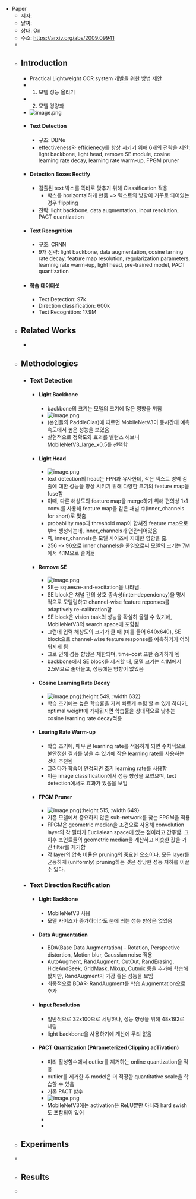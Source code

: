 - Paper
	- 저자:
	- 날짜:
	- 상태: On
	- 주소: https://arxiv.org/abs/2009.09941
	-
	- ## Introduction
		- Practical Lightweight OCR system 개발을 위한 방법 제안
		- 1) 모델 성능 올리기
		- 2) 모델 경량화
		- ![image.png](../assets/image_1669608737194_0.png)
		- #### Text Detection
			- 구조: DBNe
			- effectiveness와 efficienecy를 향상 시키기 위해 6개의 전략을 제안: light backbone, light head, remove SE module, cosine learning rate decay, learning rate warm-up, FPGM pruner
		- #### Detection Boxes Rectify
			- 검출된 text 박스를 똑바로 맞추기 위해 Classification 적용
				- 박스를 horizontal하게 만듦 => 텍스트의 방향이 거꾸로 되어있는 경우 flippling
			- 전략: light backbone, data augmentation, input resolution, PACT quantization
		- #### Text Recognition
			- 구조: CRNN
			- 9개 전략: light backbone, data augmentation, cosine larning rate decay, feature map resolution, regularization parameters, learnnig rate warm-iup, light head, pre-trained model, PACT quantization
		- #### 학습 데이터셋
			- Text Detection: 97k
			- Direction classification: 600k
			- Text Recognition: 17.9M
	- ## Related Works
		-
	- ## Methodologies
		- ### Text Detection
			- #### Light Backbone
				- backbone의 크기는 모델의 크기에 많은 영향을 끼침
				- ![image.png](../assets/image_1669609385583_0.png)
				- (본인들의 PaddleClas)에 따르면 MobileNetV3이 동시간대 예측 속도에서 높은 성능을 보였음
				- 실험적으로 정확도와 효과를 밸런스 해보니 MobileNetV3_large_x0.5를 선택함
			- #### Light Head
				- ![image.png](../assets/image_1669609987118_0.png)
				- text detection의 head는 FPN과 유사한데, 작은 텍스트 영역 검출에 대한 성능을 향상 시키기 위해 다양한 크기의 feature map을 fuse함
				- 이때, 다른 해상도의 feature map을 merge하기 위해 편의상 1x1 conv.를 사용해 feature map을 같은 채널 수(inner_channels for short)로 맞춤
				- probability map과 threshold map이 합쳐진 feature map으로 부터 생성되는데, inner_channels과 연관되어있음
				- 즉, inner_channels은 모델 사이즈에 지대한 영향을 줆.
				- 256 -> 96으로 inner channels을 줄임으로써 모델의 크기는 7M에서 4.1M으로 줄어듦
			- #### Remove SE
				- ![image.png](../assets/image_1669610136962_0.png)
				- SE는 squeeze-and-excitation을 나타냄.
				- SE block은 채널 간의 상호 종속성(inter-dependency)을 명시적으로 모델링하고 channel-wise feature reponses를 adaptively re-calibration함
				- SE block은 vision task의 성능을 확실히 올릴 수 있기에, MobileNetV3의 search space에 포함됨
				- 그런데 입력 해상도의 크기가 클 때 (예를 들어 640x640), SE block으로 channel-wise feature response를 예측하기가 어려워지게 됨
				- 그로 인해 성능 향상은 제한되며, time-cost 또한 증가하게 됨
				- backbone에서 SE block을 제거할 때, 모델 크기는 4.1M에서 2.5M으로 줄어들고, 성능에는 영향이 없었음
			- #### Cosine Learning Rate Decay
				- ![image.png](../assets/image_1669611093135_0.png){:height 549, :width 632}
				- 학습 초기에는 높은 학습률을 가져 빠르게 수렴 할 수 있게 하다가, optimal weight에 가까워지면 학습률을 상대적으로 낮추는 cosine learning rate decay적용
			- #### Learing Rate Warm-up
				- 학습 초기에, 매우 큰 learning rate를 적용하게 되면 수치적으로 불안정한 결과를 낳을 수 있기에 작은 learning rate를 사용하는 것이 추천됨
				- 그러다가 학습이 안정되면 초기 learning rate를 사용함
				- 이는 image classification에서 성능 향상을 보였으며, text detection에서도 효과가 있음을 보임
			- #### FPGM Pruner
				- ![image.png](../assets/image_1669611572562_0.png){:height 515, :width 649}
				- 기존 모델에서 중요하지 않은 sub-network를 찾는 FPGM을 적용
				- FPGM은 geometric median을 조건으로 사용해 convolution layer의 각 필터가 Eucliaiean space에 있는 점이라고 간주함. 그 이후 포인트들의 geometric median을 계산하고 비슷한 값을 가진 filter를 제거함
				- 각 layer의 압축 비율은 pruning의 중요한 요소이다. 모든 layer를 균등하게 (uniformly) pruning하는 것은 상당한 성능 저하를 이끌 수 있다.
		- ### Text Direction Rectification
			- #### Light Backbone
				- MobileNetV3 사용
				- 모델 사이즈가 증가하더라도 눈에 띄는 성능 향상은 없었음
			- #### Data Augmentation
				- BDA(Base Data Augmentation) - Rotation, Perspective distortion, Motion blur, Gaussian noise 적용
				- AutoAugment, RandAugment, CutOut, RandErasing, HideAndSeek, GridMask, Mixup, Cutmix 등을 추가해 학습해봤지만, RandAugment가 가장 좋은 성능을 보임
				- 최종적으로 BDA와 RandAugment를 학습 Augmentation으로 추가
			- #### Input Resolution
				- 일반적으로 32x100으로 세팅하나, 성능 향상을 위해 48x192로 세팅
				- light backbone을 사용하기에 계산에 무리 없음
			- #### PACT Quantization (PArameterized Clipping acTivation)
				- 미리 활성함수에서 outlier를 제거하는 online quantization을 적용
				- outlier를 제거한 후 model은 더 적정한 quantitative scale을 학습할 수 있음
				- 기존 PACT 함수
				- ![image.png](../assets/image_1669679263810_0.png)
				- MobileNetV3에는 activation은 ReLU뿐만 아니라 hard swish도 포함되어 있어
				-
				-
	- ## Experiments
	-
	- ## Results
	-
